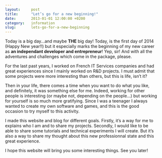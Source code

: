 ```yaml
---
layout:     post
title:      "Let’s go for a new beginning!"
date:       2013-01-01 12:00:00 +0200
category:   information
slug:       lets-go-for-a-new-beginning
---
```


Today is a big day...and maybe **THE** big day! Today, is the first day of 2014 (Happy New year!!) but it especially marks the beginning of my new career as **an independant developer and entrepreneur**! Yep, sir! And with all the adventures and challenges which come in the package, please.

For the last past years, I worked on French IT Services companies and had great experiences since I mainly worked on R&D projects. I must admit that some projects were more interesting than others, but this is life, isn’t it?

Then in your life,  there comes a time when you want to do what you like, and definitely, it was something else for me. Indeed, working for other people is interesting (or maybe not, depending on the people...) but working for yourself is so much more gratifying. Since I was a teenager I always wanted to create my own software and games, and this is the good occasion to try myself to this activity.

I made this website and blog for different goals. Firstly, it’s a way for me to explains who I am and to share my projects. Secondly, I would like to be able to share some tutorials and technical experiments I will create. But it’s also a way to share my thought about this new professionnal state and this great experience.

I hope this website will bring you some interesting things. See you later!

